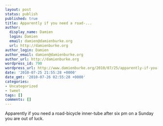 ```yaml
---
layout: post
status: publish
published: true
title: Apparently if you need a road-...
author:
  display_name: Damien
  login: Damien
  email: damien@damienburke.org
  url: http://damienburke.org
author_login: Damien
author_email: damien@damienburke.org
author_url: http://damienburke.org
wordpress_id: 790
wordpress_url: http://www.damienburke.org/2010/07/25/apparently-if-you-need-a-road/
date: '2010-07-25 21:55:28 +0000'
date_gmt: '2010-07-26 02:55:28 +0000'
categories:
- Uncategorized
- tweet
tags: []
comments: []
---
```

<p>Apparently if you need a road-bicycle inner-tube after six pm on a Sunday you are out of luck.</p>
